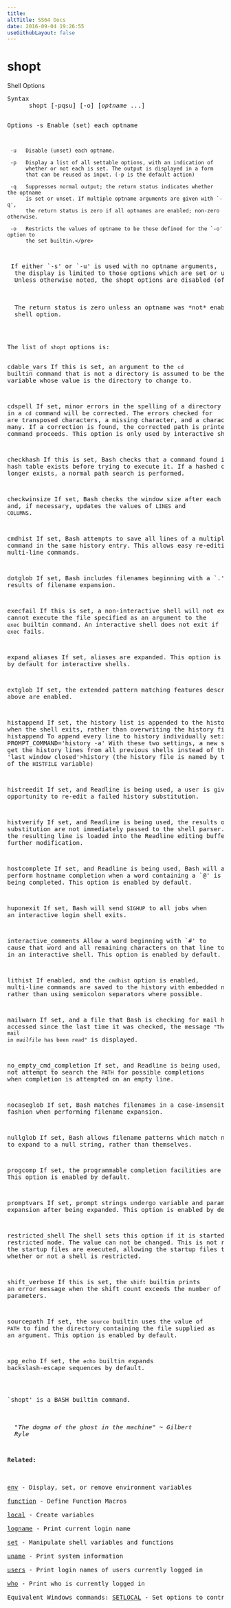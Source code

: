 ```yaml
---
title:
altTitle: SS64 Docs
date: 2016-09-04 19:26:55
useGithubLayout: false
---
```

<!-- #BeginLibraryItem "/Library/head_bash.lbi" --><!-- #EndLibraryItem --><h1>shopt</h1> 
<p>Shell Options</p>
<pre>Syntax
      shopt [-pqsu] [-o] [<var>optname</var> ...]

Options
     -s   Enable (set) each optname

     -u   Disable (unset) each optname.

     -p   Display a list of all settable options, with an indication of 
          whether or not each is set. The output is displayed in a form 
          that can be reused as input. (-p is the default action)

     -q   Suppresses normal output; the return status indicates whether the optname
          is set or unset. If multiple optname arguments are given with `-q',
          the return status is zero if all optnames are enabled; non-zero otherwise. 

     -o   Restricts the values of optname to be those defined for the `-o' option to 
          the set builtin.</pre>
<p><span class="body"> If either `-s' or `-u' is used with no optname arguments, 
  the display is limited to those options which are set or unset, respectively. 
  Unless otherwise noted, the shopt options are disabled (off) by default. <br>
  <br>
  The return status is zero unless an optname was *not* enabled or was not a valid 
  shell option. </span><br>
</p>
<pre>The list of <code>shopt</code> options is:

cdable_vars
    If this is set, an argument to the <code>cd</code> builtin command that 
    is not a directory is assumed to be the name of a variable whose value is 
    the directory to change to. 

cdspell
    If set, minor errors in the spelling of a directory component in a <code>cd</code> 
    command will be corrected. The errors checked for are transposed characters, 
    a missing character, and a character too many. If a correction is found, the 
    corrected path is printed, and the command proceeds. This option is only used 
    by interactive shells.

checkhash
    If this is set, Bash checks that a command found in the hash table exists 
    before trying to execute it. If a hashed command no longer exists, a normal 
    path search is performed. 

checkwinsize
    If set, Bash checks the window size after each command and, if necessary, 
    updates the values of <code>LINES</code> and <code>COLUMNS</code>. 

cmdhist
    If set, Bash attempts to save all lines of a multiple-line command in the 
    same history entry. This allows easy re-editing of multi-line commands. 

dotglob
    If set, Bash includes filenames beginning with a `.' in the results of filename 
    expansion. 

execfail
    If this is set, a non-interactive shell will not exit if it cannot execute 
    the file specified as an argument to the <code>exec</code> builtin command. 
    An interactive shell does not exit if <code>exec</code> fails. 

expand_aliases
    If set, aliases are expanded. This option is enabled by default for interactive 
    shells. 

extglob
    If set, the extended pattern matching features described above are enabled. 

histappend
    If set, the history list is appended to the history file when the shell exits,
    rather than overwriting the history file. 
       shopt -s histappend
    To append every line to history individually set:
       PROMPT_COMMAND='history -a'
    With these two settings, a new shell will get the history lines from all previous
    shells instead of the default 'last window closed'&gt;history
   (the history file is named by the value of the <code>HISTFILE</code> variable)

histreedit
    If set, and Readline is being used, a user is given the opportunity to re-edit 
    a failed history substitution. 

histverify
    If set, and Readline is being used, the results of history substitution 
    are not immediately passed to the shell parser. Instead, the resulting line 
    is loaded into the Readline editing buffer, allowing further modification. 

hostcomplete
    If set, and Readline is being used, Bash will attempt to perform hostname 
    completion when a word containing a <samp>`@'</samp> is being completed. 
    This option is enabled by default. 

huponexit
    If set, Bash will send <code>SIGHUP</code> to all jobs when an interactive 
    login shell exits. 

interactive_comments
    Allow a word beginning with <samp>`#'</samp> to cause that word and all 
    remaining characters on that line to be ignored in an interactive shell. This 
    option is enabled by default. 

lithist
    If enabled, and the <code>cmdhist</code> option is enabled, multi-line commands 
    are saved to the history with embedded newlines rather than using semicolon 
    separators where possible. 

mailwarn
    If set, and a file that Bash is checking for mail has been accessed since 
    the last time it was checked, the message <code>"The mail in <var>mailfile</var> 
    has been read"</code> is displayed. 

no_empty_cmd_completion
    If set, and Readline is being used, Bash will not attempt to search the 
    <code>PATH</code> for possible completions when completion is attempted on 
    an empty line. 

nocaseglob
    If set, Bash matches filenames in a case-insensitive fashion when performing 
    filename expansion. 

nullglob
    If set, Bash allows filename patterns which match no files to expand to 
    a null string, rather than themselves. 

progcomp
    If set, the programmable completion facilities are enabled. This option 
    is enabled by default. 

promptvars
    If set, prompt strings undergo variable and parameter expansion after being 
    expanded. This option is enabled by default. 

restricted_shell
    The shell sets this option if it is started in restricted mode. The value 
    can not be changed. This is not reset when the startup files are executed, 
    allowing the startup files to discover whether or not a shell is restricted. 

shift_verbose
    If this is set, the <code>shift</code> builtin prints an error message when 
    the shift count exceeds the number of positional parameters. 

sourcepath
    If set, the <code>source</code> builtin uses the value of <code>PATH</code> 
    to find the directory containing the file supplied as an argument. This option 
    is enabled by default. 

xpg_echo
    If set, the <code>echo</code> builtin expands backslash-escape sequences 
    by default.</pre>
<p>`shopt' is a BASH builtin command.<br>
  <br>
  <i class="quote">"The dogma of the ghost in the machine" ~ Gilbert 
  Ryle </i> </p>
<p><b>Related:</b><br>
<br>
<a href="env.html">env</a> - Display, set, or remove environment variables<br>
<a href="function.html">function</a> - Define Function Macros<br>
<a href="local.html">local</a> - Create variables <br>
<a href="logname.html">logname</a> - Print current login name<br>
<a href="set.html">set</a> - Manipulate shell variables and functions<br>
<a href="uname.html">uname</a> - Print system information<br>
<a href="users.html">users</a> - Print login names of users currently logged in<br>
<a href="who.html">who</a> - Print who is currently logged in <br>
Equivalent Windows commands: <a href="../nt/setlocal.html">SETLOCAL</a> - Set options to control the visibility of  variables</p><!-- #BeginLibraryItem "/Library/foot_bash.lbi" --><p>
<!-- bash300 -->
<ins class="adsbygoogle" style="display:inline-block;width:300px;height:250px" data-ad-client="ca-pub-6140977852749469" data-ad-slot="4615356305"></ins>
<script>
(adsbygoogle = window.adsbygoogle || []).push({});
</script></p>
<hr>
<div id="bl" class="footer"><a href="shopt.html#"><img src="../images/top.png" width="30" height="22" alt="Back to the Top"></a></div>
<div id="br" class="footer, tagline">© Copyright <a href="../index.html">SS64.com</a> 1999-2016<br>
Some rights reserved</div><!-- #EndLibraryItem -->

